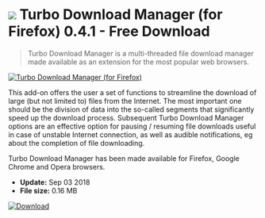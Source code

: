 # ![](https://cdn.softexe.net/static/icon/3/turbo-download-manager-dla-firefoksa-9848.png) Turbo Download Manager (for Firefox) 0.4.1 - Free Download

> Turbo Download Manager is a multi-threaded file download manager made available as an extension for the most popular web browsers.

[![Turbo Download Manager (for Firefox)](https://gallery.dpcdn.pl/imgc/Tools/77684/g_-_420x350_1.5_-_x20170918155839_0.jpg)](https://softexe.net/win/internet/browser-add-ons/turbo-download-manager-for-firefox:ahdh.html)

This add-on offers the user a set of functions to streamline the download of large (but not limited to) files from the Internet. The most important one should be the division of data into the so-called segments that significantly speed up the download process. Subsequent Turbo Download Manager options are an effective option for pausing / resuming file downloads useful in case of unstable Internet connection, as well as audible notifications, eg about the completion of file downloading.
 
 Turbo Download Manager has been made available for Firefox, Google Chrome and Opera browsers.


- **Update:** Sep 03 2018
- **File size:** 0.16 MB

[![Download](https://cdn.softexe.net/static/img/download.png)](https://softexe.net/win/internet/browser-add-ons/turbo-download-manager-for-firefox:ahdh.html)

